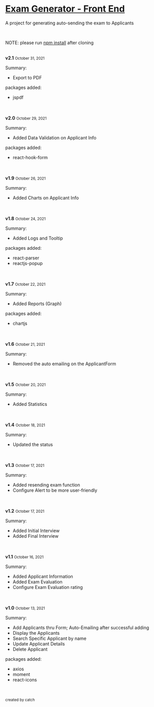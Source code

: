 <h1 style="text-decoration: underline;">Exam Generator - Front End</h1>
<p>A project for generating auto-sending the exam to Applicants</p>
<br>
<p>NOTE: please run <a href="#">npm install</a> after cloning</p>
<br>
<strong>v2.1</strong>&nbsp;<small>October 31, 2021</small>
<p>Summary:</p>
<ul>
  <li>Export to PDF</li>
</ul>
<p>packages added:</p>
<ul>
  <li>jspdf</li>
</ul>
<br>
<br>
<strong>v2.0</strong>&nbsp;<small>October 29, 2021</small>
<p>Summary:</p>
<ul>
  <li>Added Data Validation on Applicant Info</li>
</ul>
<p>packages added:</p>
<ul>
  <li>react-hook-form</li>
</ul>
<br>
<br>
<strong>v1.9</strong>&nbsp;<small>October 26, 2021</small>
<p>Summary:</p>
<ul>
  <li>Added Charts on Applicant Info</li>
</ul>
<br>
<br>
<strong>v1.8</strong>&nbsp;<small>October 24, 2021</small>
<p>Summary:</p>
<ul>
  <li>Added Logs and Tooltip</li>
</ul>
<p>packages added:</p>
<ul>
  <li>react-parser</li>
  <li>reactjs-popup</li>
</ul>
<br>
<br>
<strong>v1.7</strong>&nbsp;<small>October 22, 2021</small>
<p>Summary:</p>
<ul>
  <li>Added Reports (Graph)</li>
</ul>
<p>packages added:</p>
<ul>
  <li>chartjs</li>
</ul>
<br>
<br>
<strong>v1.6</strong>&nbsp;<small>October 21, 2021</small>
<p>Summary:</p>
<ul>
  <li>Removed the auto emailing on the ApplicantForm</li>
</ul>
<br>
<br>
<strong>v1.5</strong>&nbsp;<small>October 20, 2021</small>
<p>Summary:</p>
<ul>
  <li>Added Statistics</li>
</ul>
<br>
<br>
<strong>v1.4</strong>&nbsp;<small>October 18, 2021</small>
<p>Summary:</p>
<ul>
  <li>Updated the status</li>
</ul>
<br>
<br>
<strong>v1.3</strong>&nbsp;<small>October 17, 2021</small>
<p>Summary:</p>
<ul>
  <li>Added resending exam function</li>
  <li>Configure Alert to be more user-friendly</li>
</ul>
<br>
<br>
<strong>v1.2</strong>&nbsp;<small>October 17, 2021</small>
<p>Summary:</p>
<ul>
  <li>Added Initial Interview</li>
  <li>Added Final Interview</li>
</ul>
<br>
<br>
<strong>v1.1</strong>&nbsp;<small>October 16, 2021</small>
<p>Summary:</p>
<ul>
  <li>Added Applicant Information</li>
  <li>Added Exam Evaluation</li>
  <li>Configure Exam Evaluation rating</li>
</ul>
<br>
<br>
<strong>v1.0</strong>&nbsp;<small>October 13, 2021</small>
<p>Summary:</p>
<ul>
  <li>Add Applicants thru Form; Auto-Emailing after successful adding</li>
  <li>Display the Applicants</li>
  <li>Search Specific Applicant by name</li>
  <li>Update Applicant Details</li>
  <li>Delete Applicant</li>
</ul>
<p>packages added:</p>
<ul>
  <li>axios</li>
  <li>moment</li>
  <li>react-icons</li>
</ul>
<br><br>
<small>created by catch</small>
